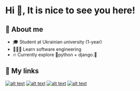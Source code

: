 # Hi :wave:, It is nice to see you here!
  
## :rocket: About me
   - :mortar_board: Student at Ukrainian university (1-year)
   - 🧑🏻‍💻 Learn software engineering 
   - :fire: Currently explore :snake:python + django.:rocket:
## :link: My links
<a href='https://github.com/YSecretY'>![ alt text ](https://img.shields.io/badge/GitHub-181717?style=for-the-badge&logo=GitHub)</a>
<a href='bogdanhrachov@gmail.com'>![ alt text ](https://img.shields.io/badge/GMail-EA4335?style=for-the-badge&logo=GMail)</a>
<a href='https://t.me/ssecret_s'>![ alt text ](https://img.shields.io/badge/Telegram-26A5E4?style=for-the-badge&logo=Telegram)</a>
<a href='https://www.linkedin.com/in/bogdan-hrachov-190a0225a/'>![ alt text ](https://img.shields.io/badge/LinkedIn-0A66C2?style=for-the-badge&logo=LinkedIn)</a>
<!--
**YSecretY/YSecretY** is a ✨ _special_ ✨ repository because its `README.md` (this file) appears on your GitHub profile.

Here are some ideas to get you started:

- 🔭 I’m currently working on ...
- 🌱 I’m currently learning ...
- 👯 I’m looking to collaborate on ...
- 🤔 I’m looking for help with ...
- 💬 Ask me about ...
- 📫 How to reach me: ...
- 😄 Pronouns: ...
- ⚡ Fun fact: ...
-->
